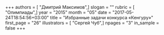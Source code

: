 +++
authors = [ "Дмитрий Максимов",]
slogan = ""
rubric = [ "Олимпиады",]
year = "2015"
month = "05"
date = "2017-05-24T18:54:56+03:00"
title = "Избранные задачи конкурса «Кенгуру»"
first_page = "26"
illustrators = [ "Сергей Чуб",]
npages = "3"
in_sample = false
+++
